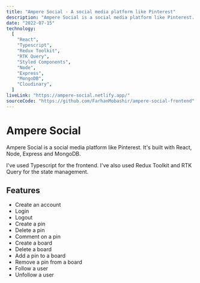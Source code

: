 ```yaml
---
title: "Ampere Social - A social media platform like Pinterest"
description: "Ampere Social is a social media platform like Pinterest. It's built with React, Node, Express and MongoDB."
date: "2022-07-15"
technology:
  [
    "React",
    "Typescript",
    "Redux Toolkit",
    "RTK Query",
    "Styled Components",
    "Node",
    "Express",
    "MongoDB",
    "Cloudinary",
  ]
liveLink: "https://ampere-social.netlify.app/"
sourceCode: "https://github.com/FarhanMobashir/ampere-social-frontend"
---
```


# Ampere Social

Ampere Social is a social media platform like Pinterest. It's built with React, Node, Express and MongoDB.

I've used Typescript for the frontend. I've also used Redux Toolkit and RTK Query for the state management.

## Features

- Create an account
- Login
- Logout
- Create a pin
- Delete a pin
- Comment on a pin
- Create a board
- Delete a board
- Add a pin to a board
- Remove a pin from a board
- Follow a user
- Unfollow a user
